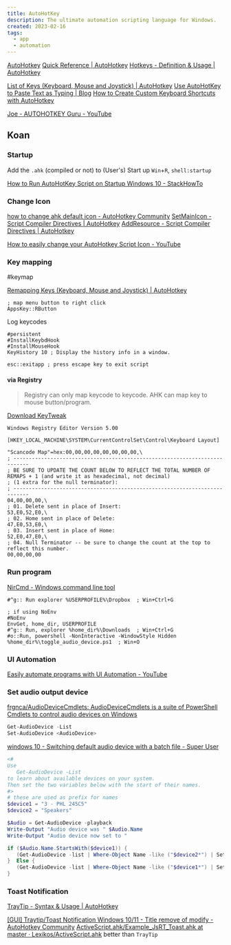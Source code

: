 ```yaml
---
title: AutoHotKey
description: The ultimate automation scripting language for Windows.
created: 2023-02-16
tags:
  - app
  - automation
---
```


[AutoHotkey](https://www.autohotkey.com/)
[Quick Reference | AutoHotkey](https://www.autohotkey.com/docs/AutoHotkey.htm)
[Hotkeys - Definition & Usage | AutoHotkey](https://www.autohotkey.com/docs/v1/Hotkeys.htm)

[List of Keys (Keyboard, Mouse and Joystick) | AutoHotkey](https://www.autohotkey.com/docs/KeyList.htm)
[Use AutoHotKey to Paste Text as Typing | Blog](https://ardalis.com/use-autohotkey-to-paste-text-as-typing/)
[How to Create Custom Keyboard Shortcuts with AutoHotkey](https://www.howtogeek.com/290501/how-to-create-custom-keyboard-shortcuts-with-autohotkey/)

[Joe - AUTOHOTKEY Guru - YouTube](https://www.youtube.com/@JoeGlines-Automator)

## Koan

### Startup

Add the `.ahk` (compiled or not) to (User's) Start up
`Win`+`R`, `shell:startup`

[How to Run AutoHotKey Script on Startup Windows 10 - StackHowTo](https://stackhowto.com/how-to-run-autohotkey-script-on-startup-windows-10/)

### Change Icon

[how to change ahk default icon - AutoHotkey Community](https://www.autohotkey.com/boards/viewtopic.php?t=78881)
[SetMainIcon - Script Compiler Directives | AutoHotkey](https://www.autohotkey.com/docs/v1/misc/Ahk2ExeDirectives.htm#SetMainIcon)
[AddResource - Script Compiler Directives | AutoHotkey](https://www.autohotkey.com/docs/v1/misc/Ahk2ExeDirectives.htm#AddResource)

[How to easily change your AutoHotkey Script Icon - YouTube](https://www.youtube.com/watch?v=gTY2sXZvGnk)

### Key mapping

#keymap

[Remapping Keys (Keyboard, Mouse and Joystick) | AutoHotkey](https://www.autohotkey.com/docs/v1/misc/Remap.htm)

```autohotkey
; map menu button to right click
AppsKey::RButton
```

Log keycodes

```autohotkey
#persistent
#InstallKeybdHook
#InstallMouseHook
KeyHistory 10 ; Display the history info in a window.

esc::exitapp ; press escape key to exit script
```

#### via Registry

> Registry can only map keycode to keycode. AHK can map key to mouse button/program.

[Download KeyTweak](https://www.bleepingcomputer.com/download/keytweak/)

```reg
Windows Registry Editor Version 5.00

[HKEY_LOCAL_MACHINE\SYSTEM\CurrentControlSet\Control\Keyboard Layout]

"Scancode Map"=hex:00,00,00,00,00,00,00,00,\
; ---------------------------------------------------------------------------
; BE SURE TO UPDATE THE COUNT BELOW TO REFLECT THE TOTAL NUMBER OF REMAPS + 1 (and write it as hexadecimal, not decimal)
; (1 extra for the null terminator):
; ---------------------------------------------------------------------------
04,00,00,00,\
; 01. Delete sent in place of Insert:
53,E0,52,E0,\
; 02. Home sent in place of Delete:
47,E0,53,E0,\
; 03. Insert sent in place of Home:
52,E0,47,E0,\
; 04. Null Terminator -- be sure to change the count at the top to reflect this number.
00,00,00,00
```

### Run program

[NirCmd - Windows command line tool](http://www.nirsoft.net/utils/nircmd.html)

```autohotkey
#^g:: Run explorer %USERPROFILE%\Dropbox  ; Win+Ctrl+G

; if using NoEnv
#NoEnv
EnvGet, home_dir, USERPROFILE
#^g:: Run, explorer %home_dir%\Downloads  ; Win+Ctrl+G
#o::Run, powershell -NonInteractive -WindowStyle Hidden %home_dir%\toggle_audio_device.ps1  ; Win+O
```

### UI Automation

[Easily automate programs with UI Automation - YouTube](https://www.youtube.com/playlist?list=PL3JprvrxlW27QIhDecJaprILS2TiDnQpM)

### Set audio output device

[frgnca/AudioDeviceCmdlets: AudioDeviceCmdlets is a suite of PowerShell Cmdlets to control audio devices on Windows](https://github.com/frgnca/AudioDeviceCmdlets)

```powershell
Get-AudioDevice -List
Set-AudioDevice <AudioDevice>
```

[windows 10 - Switching default audio device with a batch file - Super User](https://superuser.com/a/1624464)

```powershell
<#
Use
   Get-AudioDevice -List
to learn about available devices on your system.
Then set the two variables below with the start of their names.
#>
# these are used as prefix for names
$device1 = "3 - PHL 245C5"
$device2 = "Speakers"

$Audio = Get-AudioDevice -playback
Write-Output "Audio device was " $Audio.Name
Write-Output "Audio device now set to "

if ($Audio.Name.StartsWith($device1)) {
   (Get-AudioDevice -list | Where-Object Name -like ("$device2*") | Set-AudioDevice).Name
}  Else {
   (Get-AudioDevice -list | Where-Object Name -like ("$device1*") | Set-AudioDevice).Name
}
```

### Toast Notification

[TrayTip - Syntax & Usage | AutoHotkey](https://www.autohotkey.com/docs/v1/lib/TrayTip.htm)

[[GUI] Traytip/Toast Notification Windows 10/11 - Title remove of modify - AutoHotkey Community](https://www.autohotkey.com/boards/viewtopic.php?t=108920)
[ActiveScript.ahk/Example_JsRT_Toast.ahk at master · Lexikos/ActiveScript.ahk](https://github.com/Lexikos/ActiveScript.ahk/blob/master/Example_JsRT_Toast.ahk) better than `TrayTip`

